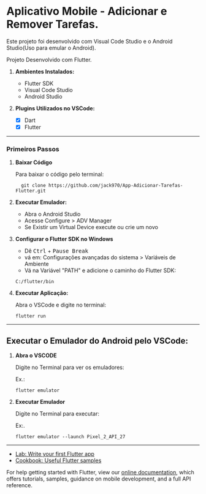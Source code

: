 # Aplicativo Mobile - Adicionar e Remover Tarefas.

Este projeto foi desenvolvido com Visual Code Studio e o Android Studio(Uso para emular o Android).

Projeto Desenvolvido com Flutter.

1. **Ambientes Instalados:**
    - Flutter SDK
    - Visual Code Studio
    - Android Studio
    
2. **Plugins Utilizados no VSCode:**
    - [x] Dart
    - [x] Flutter
---

### Primeiros Passos
    
1.  **Baixar Código**

    Para baixar o código pelo terminal:
    ```shell
      git clone https://github.com/jack970/App-Adicionar-Tarefas-Flutter.git
    ```
    
2. **Executar Emulador:**
    - Abra o Android Studio
    - Acesse Configure > ADV Manager
    - Se Existir um Virtual Device execute ou crie um novo
    
3. **Configurar o Flutter SDK no Windows**
    - Dê <kbd>Ctrl</kbd> + <kbd>Pause Break</kbd>
    - vá em: Configurações avançadas do sistema > Variáveis de Ambiente
    - Vá na Variável "PATH" e adicione o caminho do Flutter SDK:
    ```shell
    C:/flutter/bin
    ```
    
4. **Executar Aplicação:**

    Abra o VSCode e digite no terminal:
    ```shell
    flutter run
    ```
--- 
## Executar o Emulador do Android pelo VSCode:

1. **Abra o VSCODE**

    Digite no Terminal para ver os emuladores:
    
    Ex.:
    ```shell
    flutter emulator
    ```
    
2. **Executar Emulador**

    Digite no Terminal para executar:
    
    Ex:.
    ```shell
    flutter emulator --launch Pixel_2_API_27
    ```

---
- [Lab: Write your first Flutter app](https://flutter.dev/docs/get-started/codelab)
- [Cookbook: Useful Flutter samples](https://flutter.dev/docs/cookbook)

For help getting started with Flutter, view our
[online documentation](https://flutter.dev/docs), which offers tutorials,
samples, guidance on mobile development, and a full API reference.
